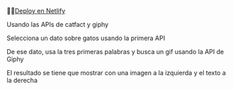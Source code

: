 🚀🚀[Deploy en Netlify](https://famous-ganache-d74efc.netlify.app/)



Usando las APIs de catfact y giphy 

Selecciona un dato sobre gatos usando la primera API

De ese dato, usa la tres primeras palabras y busca un gif usando la API de Giphy

El resultado se tiene que mostrar con una imagen a la izquierda y el texto a la derecha